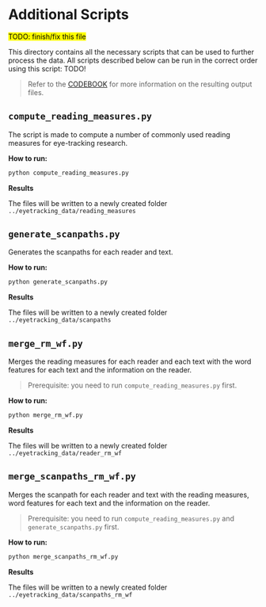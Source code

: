 # Additional Scripts

<mark>TODO: finish/fix this file</mark>

This directory contains all the necessary scripts that can be used to further process the data. All scripts described below can be run in the correct order using this script: TODO!

> Refer to the [CODEBOOK](../CODEBOOK.md) for more information on the resulting output files.


## `compute_reading_measures.py`
The script is made to compute a number of commonly used reading measures for eye-tracking research.

**How to run:**
 ```bash
 python compute_reading_measures.py
 ```

 **Results**

 The files will be written to a newly created folder ``../eyetracking_data/reading_measures``


## ```generate_scanpaths.py```

Generates the scanpaths for each reader and text.

**How to run:**
 ```bash
 python generate_scanpaths.py
 ```

 **Results**

 The files will be written to a newly created folder ``../eyetracking_data/scanpaths``

## ``merge_rm_wf.py``

Merges the reading measures for each reader and each text with the word features for each text and the information on the reader.
> Prerequisite: you need to run `compute_reading_measures.py` first.

**How to run:**
 ```bash
 python merge_rm_wf.py
 ```

 **Results**

 The files will be written to a newly created folder ``../eyetracking_data/reader_rm_wf``

## `merge_scanpaths_rm_wf.py`

Merges the scanpath for each reader and text with the reading measures, word features for each text and the information on the reader.
> Prerequisite: you need to run `compute_reading_measures.py` and `generate_scanpaths.py` first.


**How to run:**
 ```bash
 python merge_scanpaths_rm_wf.py
 ```

 **Results**

 The files will be written to a newly created folder ``../eyetracking_data/scanpaths_rm_wf``

